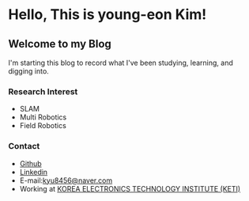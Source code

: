 # Hello, This is young-eon Kim!

## Welcome to my Blog

I'm starting this blog to record what I've been studying, learning, and digging into.

### Research Interest
* SLAM
* Multi Robotics
* Field Robotics

### Contact
* [Github](https://github.com/eeoon)
* [Linkedin](https://www.linkedin.com/feed/)
* E-mail:<kyu8456@naver.com>
* Working at [KOREA ELECTRONICS TECHNOLOGY INSTITUTE (KETI)](https://keti.re.kr/main/main.php)


